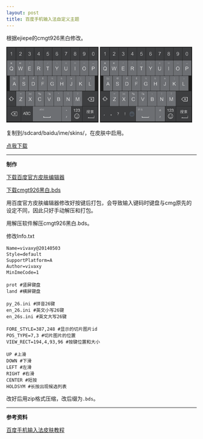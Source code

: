```yaml
---
layout: post
title: 百度手机输入法自定义主题
---
```


根据ejiepe的cmgt926黑白修改。

<img style="height:200px;" src="/img/2014-05-03-baidu-input-custom-theme-1.jpg" />

<img style="height:200px;" src="/img/2014-05-03-baidu-input-custom-theme-2.jpg" />

复制到/sdcard/baidu/ime/skins/，在皮肤中启用。

[点我下载][1]

----------

**制作**

[下载百度官方皮肤编辑器][2]

[下载cmgt926黑白.bds][3]

用百度官方皮肤编辑器修改好按键后打包，会导致输入键码时键盘与cmg原先的设定不同，因此只好手动解压和打包。

用解压软件解压cmgt926黑白.bds。

修改Info.txt

    Name=vivaxy@20140503
    Style=default
    SupportPlatform=A
    Author=vivaxy
    MinImeCode=1

    prot #竖屏键盘
    land #横屏键盘

    py_26.ini #拼音26键
    en_26.ini #英文小写26键
    en_26s.ini #英文大写26键

    FORE_STYLE=387,248 #显示的切片图片id
    POS_TYPE=7,3 #切片图片的位置
    VIEW_RECT=194,4,93,96 #按键位置和大小

    UP #上滑
    DOWN #下滑
    LEFT #左滑
    RIGHT #右滑
    CENTER #短按
    HOLDSYM #长按出现候选列表

改好后用zip格式压缩，改后缀为`.bds`。

----------

**参考资料**

[百度手机输入法皮肤教程][4]


  [1]: http://pan.baidu.com/s/1qWNOQ5m
  [2]: http://r6.mo.baidu.com/web/is/index/
  [3]: http://pan.baidu.com/share/link?uk=3321957458&shareid=1043105502#dir/path=/cmg%E8%81%AA%E6%98%8E%E7%8B%97%E7%99%BE%E5%BA%A6%E6%89%8B%E6%9C%BA%E8%BE%93%E5%85%A5%E6%B3%95%E7%9A%AE%E8%82%A4/2013%E5%B9%B412%E6%9C%8817%E6%97%A5/T926---26%E9%94%AE%2bT9%E4%B9%9D%E5%AE%AB%E6%A0%BC%E5%B8%83%E5%B1%80/%E9%BB%91%E7%99%BD%E5%AF%86%E9%9B%86%E6%8C%89%E9%94%AE
  [4]: http://tieba.baidu.com/p/2038495547